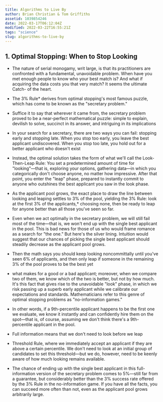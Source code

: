 ```yaml
---
title: Algorithms to Live By
author: Brian Christian & Tom Griffiths
assetid: 1039854246
date: 2022-03-17T06:12:04Z
modified: 2022-03-22T16:55:21Z
tags: "science"
slug: algorithms-to-live-by
---
```


## 1. Optimal Stopping: When to Stop Looking

*  The nature of serial monogamy, writ large, is that its practitioners are confronted with a fundamental, unavoidable problem. When have you met enough people to know who your best match is? And what if acquiring the data costs you that very match? It seems the ultimate Catch- of the heart.

*  The 3% Rule* derives from optimal stopping's most famous puzzle, which has come to be known as the "secretary problem."

*  Suffice it to say that wherever it came from, the secretary problem proved to be a near-perfect mathematical puzzle: simple to explain, devilish to solve, succinct in its answer, and intriguing in its implications

*  In your search for a secretary, there are two ways you can fail: stopping early and stopping late. When you stop too early, you leave the best applicant undiscovered. When you stop too late, you hold out for a better applicant who doesn't exist

*  Instead, the optimal solution takes the form of what we'll call the Look-Then-Leap Rule: You set a predetermined amount of time for "looking"—that is, exploring your options, gathering data—in which you categorically don't choose anyone, no matter how impressive. After that point, you enter the "leap" phase, prepared to instantly commit to anyone who outshines the best applicant you saw in the look phase.

*  As the applicant pool grows, the exact place to draw the line between looking and leaping settles to 3% of the pool, yielding the 3% Rule: look at the first 3% of the applicants,* choosing none, then be ready to leap for anyone better than all those you've seen so far.
   

*  Even when we act optimally in the secretary problem, we will still fail most of the time—that is, we won't end up with the single best applicant in the pool. This is bad news for those of us who would frame romance as a search for "the one." But here's the silver lining. Intuition would suggest that our chances of picking the single best applicant should steadily decrease as the applicant pool grows.

*  Then the math says you should keep looking noncommittally until you've seen 6% of applicants, and then only leap if someone in the remaining 3% of the pool proves to be the best yet

*  what makes for a good or a bad applicant; moreover, when we compare two of them, we know which of the two is better, but not by how much. It's this fact that gives rise to the unavoidable "look" phase, in which we risk passing up a superb early applicant while we calibrate our expectations and standards. Mathematicians refer to this genre of optimal stopping problems as "no-information games."

*  In other words, if a 9th-percentile applicant happens to be the first one we evaluate, we know it instantly and can confidently hire them on the spot—that is, of course, assuming we don't think there's a 9th-percentile applicant in the pool.

*  Full information means that we don't need to look before we leap

*  Threshold Rule, where we immediately accept an applicant if they are above a certain percentile. We don't need to look at an initial group of candidates to set this threshold—but we do, however, need to be keenly aware of how much looking remains available.

*  The chance of ending up with the single best applicant in this full-information version of the secretary problem comes to 5%—still far from a guarantee, but considerably better than the 3% success rate offered by the 3% Rule in the no-information game. If you have all the facts, you can succeed more often than not, even as the applicant pool grows arbitrarily large.

